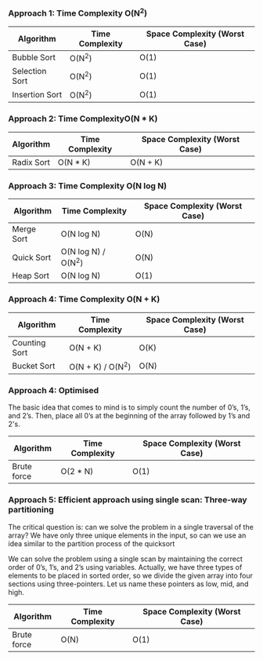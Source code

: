 ### Approach 1: Time Complexity O(N<sup>2</sup>)

| Algorithm       | Time Complexity   | Space Complexity (Worst Case) |
|---------------- | ----------------- | ----------------------------- |
| Bubble Sort     | O(N<sup>2</sup>)  | O(1)                          |
| Selection Sort  | O(N<sup>2</sup>)  | O(1)                          |
| Insertion Sort  | O(N<sup>2</sup>)  | O(1)                          |


### Approach 2: Time ComplexityO(N * K)

| Algorithm       | Time Complexity   | Space Complexity (Worst Case) |
|---------------- | ----------------- | ----------------------------- |
| Radix Sort      | O(N * K)          | O(N + K)                      |


### Approach 3: Time Complexity O(N log N)

| Algorithm       | Time Complexity               | Space Complexity (Worst Case) |
|---------------- | ----------------------------- | ----------------------------- |
| Merge Sort      | O(N log N)                    | O(N)                          |
| Quick Sort      | O(N log N) / O(N<sup>2</sup>)  | O(N)                          |
| Heap Sort       | O(N log N)                    | O(1)                          |


### Approach 4: Time Complexity O(N + K)

| Algorithm       | Time Complexity               | Space Complexity (Worst Case) |
|---------------- | ----------------------------- | ----------------------------- |
| Counting Sort   | O(N + K)                      | O(K)                          |
| Bucket Sort     | O(N + K) / O(N<sup>2</sup>)   | O(N)                          |


### Approach 4: Optimised

The basic idea that comes to mind is to simply count the number of 0’s, 1’s, and 2’s. Then, place all 0’s at the beginning of the array followed by 1’s and 2's.

| Algorithm       | Time Complexity      | Space Complexity (Worst Case) |
|---------------- | -------------------- | ----------------------------- |
| Brute force     | O(2 * N)             | O(1)                          |

### Approach 5: Efficient approach using single scan: Three-way partitioning

The critical question is: can we solve the problem in a single traversal of the array? We have only three unique elements in the input, so can we use an idea similar to the partition process of the quicksort

We can solve the problem using a single scan by maintaining the correct order of 0’s, 1’s, and 2’s using variables. Actually, we have three types of elements to be placed in sorted order, so we divide the given array into four sections using three-pointers. Let us name these pointers as low, mid, and high.

| Algorithm       | Time Complexity      | Space Complexity (Worst Case) |
|---------------- | -------------------- | ----------------------------- |
| Brute force     | O(N)             | O(1)                          |
